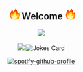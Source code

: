 <div align="center">
<h2> <img src="fire.gif" width="30"> Welcome<img src="fire.gif" width="30"></h2>
</div>

<p align="center">
<img src="git.gif" width="600">
<br>
</p>

<div align="center">

  <img src="https://readme-jokes.vercel.app/api?bgColor=%23073b4c&textColor=%2306d6a0&aColor=%2306d6a0&borderColor=%2306d6a0" /> 
  <img src="https://readme-jokes.vercel.app/api" alt="Jokes Card" /></br>
 
[![spotify-github-profile](https://spotify-github-profile.vercel.app/api/view?uid=yg4l2dfortga8f616y10ex4lu&cover_image=true&theme=default&bar_color=53b14f&bar_color_cover=true)](https://spotify-github-profile.vercel.app/api/view?uid=yg4l2dfortga8f616y10ex4lu&redirect)
</div>
